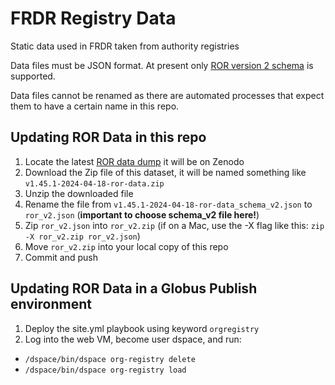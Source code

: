 # FRDR Registry Data
Static data used in FRDR taken from authority registries

Data files must be JSON format. At present only [ROR version 2 schema](https://ror.readme.io/v2/docs/data-structure) is supported.

Data files cannot be renamed as there are automated processes that expect them to have a certain name in this repo.

## Updating ROR Data in this repo

1. Locate the latest [ROR data dump](https://ror.readme.io/docs/data-dump) it will be on Zenodo
2. Download the Zip file of this dataset, it will be named something like `v1.45.1-2024-04-18-ror-data.zip`
3. Unzip the downloaded file
4. Rename the file from `v1.45.1-2024-04-18-ror-data_schema_v2.json` to `ror_v2.json` (<b>important to choose schema_v2 file here!</b>)
5. Zip `ror_v2.json` into `ror_v2.zip` (if on a Mac, use the -X flag like this: `zip -X ror_v2.zip ror_v2.json`)
6. Move `ror_v2.zip` into your local copy of this repo
7. Commit and push

## Updating ROR Data in a Globus Publish environment

1. Deploy the site.yml playbook using keyword `orgregistry`
2. Log into the web VM, become user dspace, and run:

* `/dspace/bin/dspace org-registry delete`
* `/dspace/bin/dspace org-registry load`
